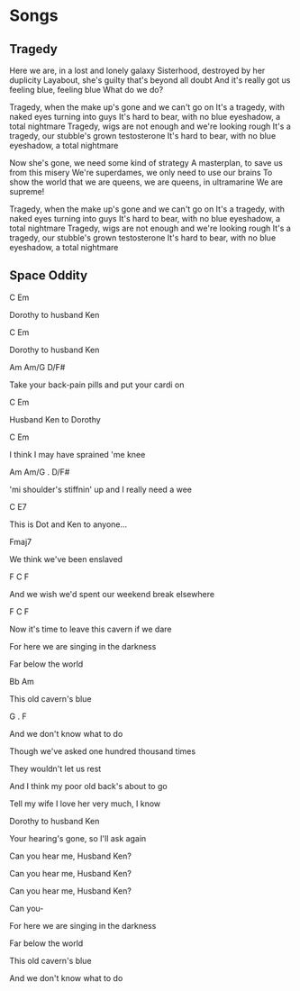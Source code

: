 # Songs

## Tragedy

Here we are, in a lost and lonely galaxy
Sisterhood, destroyed by her duplicity
Layabout, she's guilty that's beyond all doubt
And it's really got us feeling blue, feeling blue
What do we do?

Tragedy, when the make up's gone and we can't go on
It's a tragedy, with naked eyes turning into guys
It's hard to bear, with no blue eyeshadow, a total nightmare
Tragedy, wigs are not enough and we're looking rough
It's a tragedy, our stubble's grown testosterone
It's hard to bear, with no blue eyeshadow, a total nightmare

Now she's gone, we need some kind of strategy
A masterplan, to save us from this misery
We're superdames, we only need to use our brains
To show the world that we are queens, we are queens, in ultramarine
We are supreme!

Tragedy, when the make up's gone and we can't go on
It's a tragedy, with naked eyes turning into guys
It's hard to bear, with no blue eyeshadow, a total nightmare
Tragedy, wigs are not enough and we're looking rough
It's a tragedy, our stubble's grown testosterone
It's hard to bear, with no blue eyeshadow, a total nightmare

## Space Oddity

C Em

Dorothy to husband Ken

C Em

Dorothy to husband Ken

Am Am/G D/F#

Take your back-pain pills and put your cardi on

C Em

Husband Ken to Dorothy

C Em

I think I may have sprained 'me knee

Am Am/G . D/F#

'mi shoulder's stiffnin' up and I really need a wee

C E7

This is Dot and Ken to anyone...

Fmaj7

We think we've been enslaved

F C F

And we wish we'd spent our weekend break elsewhere

F C F

Now it's time to leave this cavern if we dare

For here we are singing in the darkness

Far below the world

Bb Am

This old cavern's blue

G . F

And we don't know what to do

Though we've asked one hundred thousand times

They wouldn't let us rest

And I think my poor old back's about to go

Tell my wife I love her very much, I know

Dorothy to husband Ken

Your hearing's gone, so I'll ask again

Can you hear me, Husband Ken?

Can you hear me, Husband Ken?

Can you hear me, Husband Ken?

Can you-

For here we are singing in the darkness

Far below the world

This old cavern's blue

And we don't know what to do
